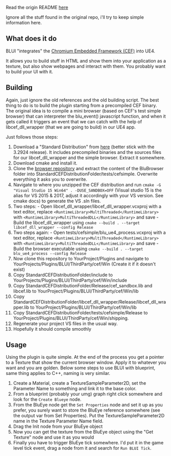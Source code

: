 Read the origin README [here](https://github.com/AaronShea/BLUI) 

Ignore all the stuff found in the original repo, i'll try to keep simple information here. 

## What does it do
BLUI "integrates" the [Chromium Embedded Framework (CEF)](https://bitbucket.org/chromiumembedded/cef) into UE4.

It allows you to build stuff in HTML and show them into your application as a texture, but also show webpages and interact with them. You probably want to build your UI with it.

## Building
Again, just ignore the old references and the old building script. The best thing to do is to build the plugin starting from a precompiled CEF binary.
The original idea is to compile a mini browser (based on CEF's test simple browser) that can interpreter the blu_event() javascript function, and when it gets called it triggers an event that we can catch with the help of libcef_dll_wrapper (that we are going to build) in our UE4 app.

Just follows those steps:
  1. Download a "Standard Distribution" from [here](http://opensource.spotify.com/cefbuilds/cef_binary_3.2924.1575.g97389a9_windows64.tar.bz2) (better stick with the 3.2924 release). It includes precompiled binaries and the sources files for our libcef_dll_wrapper and the simple browser. Extract it somewhere.
  2. Download cmake and install it.
  3. Clone the [browser repository](https://github.com/snaiperskaya96/BluBrowser.git) and extract the content of the BluBrowser folder into StandardCEFDistributionFolder/tests/cefsimple. Overwrite everything it asks you to overwrite.
  3. Navigate to where you unzipped the CEF distribution and run `cmake -G "Visual Studio 15 Win64" . -DUSE_SANDBOX=OFF` (Visual studio 15 is the alias for VS 2015 & 2017, adjust it accordingly with your VS version. See cmake docs) to generate the VS .sln files.
  4. Two steps:
    - Open libcef_dll_wrapper/libcef_dll_wrapper.vcxproj with a text editor, replace `<RuntimeLibrary>MultiThreaded</RuntimeLibrary>` with `<RuntimeLibrary>MultiThreadedDLL</RuntimeLibrary>` and save
    - Build the libcef_dll_wrapper using `cmake --build . --target libcef_dll_wrapper --config Release`
  5. Two steps again:
    - Open tests/cefsimple/blu_ue4_process.vcxproj with a text editor, replace `<RuntimeLibrary>MultiThreaded</RuntimeLibrary>` with `<RuntimeLibrary>MultiThreadedDLL</RuntimeLibrary>` and save
    - Build the browser executable using `cmake --build . --target blu_ue4_process --config Release`
  6. Now clone this repository to YourProject/Plugins and navigate to YourProjects/Plugins/BLUI/ThirdParty/cef/Win (Create it if it doesn't exist)
  7. Copy StandardCEFDistributionFolder/include to YourProjects/Plugins/BLUI/ThirdParty/cef/Win/include
  8. Copy StandardCEFDistributionFolder/Release/cef_sandbox.lib and libcef.lib to YourProject/Plugins/BLUI/ThirdParty/cef/Win/lib
  9. Copy StandardCEFDistributionFolder/libcef_dll_wrapper/Release/libcef_dll_wrapper.lib to YourProject/Plugins/BLUI/ThirdParty/cef/Win/lib
  10. Copy StandardCEFDistributionFolder/tests/cefsimple/Release to YourProject/Plugins/BLUI/ThirdParty/cef/Win/shipping.
  11. Regenerate your project VS files in the usual way.
  12. Hopefully it should compile smoothly
  
## Usage
Using the plugin is quite simple. At the end of the process you get a pointer to a Texture that show the current browser window. Apply it to whatever you want and you are golden. Below some steps to use BLUI with blueprint, same thing applies to C++, naming is very similar.

  1. Create a Material, create a TextureSampleParameter2D, set the Parameter Name to something and link it to the base color.
  2. From a blueprint (probably your umg) graph right click somewhere and look for the `Create Blueye` node.
  3. From the BluEye node get the `Set Properties` node and set it up as you prefer, you surely want to store the BluEye reference somewhere (see the output var from Set Properties). Put the TextureSampleParameter2D name in the Texture Parameter Name field.
  4. Drag the Init node from your BluEye object
  5. Now you can get the texture from the BluEye object using the "Get Texture" node and use it as you would
  6. Finally you have to trigger BluEye tick somewhere. I'd put it in the game level tick event, drag a node from it and search for `Run BLUI Tick`.
